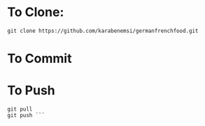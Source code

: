 # To Clone:

```git clone https://github.com/karabenemsi/germanfrenchfood.git```


# To Commit


# To Push

``` 
git pull
git push ```